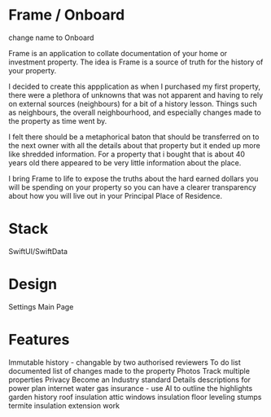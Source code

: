 # Frame / Onboard
change name to Onboard

Frame is an application to collate documentation of your home or investment property. The idea is Frame is a source of truth for the history of your property.

I decided to create this appplication as when I purchased my first property, there were a plethora of unknowns that was not apparent and having to rely on external sources (neighbours) for a bit of a history lesson. Things such as neighbours, the overall neighbourhood, and especially changes made to the property as time went by.

I felt there should be a metaphorical baton that should be transferred on to the next owner with all the details about that property but it ended up more like shredded information. For a property that i bought that is about 40 years old there appeared to be very little information about the place.

I bring Frame to life to expose the truths about the hard earned dollars you will be spending on your property so you can have a clearer transparency about how you will live out in your Principal Place of Residence.

# Stack
SwiftUI/SwiftData

# Design
Settings
Main Page

# Features
Immutable history - changable by two authorised reviewers
To do list
documented list of changes made to the property
Photos
Track multiple properties
Privacy
Become an Industry standard
Details descriptions for
    power plan
    internet
    water
    gas
    insurance - use AI to outline the highlights
garden
    history
roof
    insulation
    attic
windows
    insulation
floor
    leveling
    stumps
    termite
    insulation
extension work
